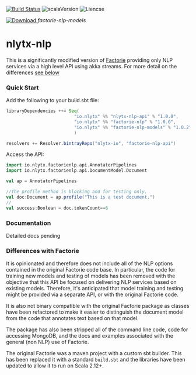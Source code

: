 [![Build Status](https://travis-ci.org/nlytx/factorie-nlp-api.svg?branch=master)](https://travis-ci.org/nlytx/factorie-nlp-api) ![scalaVersion](https://img.shields.io/badge/scala-2.12.4-blue.svg) ![Liencse](https://img.shields.io/badge/License-Apache%202.0-lightgrey.svg)

[ ![Download](https://api.bintray.com/packages/nlytx/nlytx-nlp/factorie-nlp-models/images/download.svg) ](https://bintray.com/nlytx/nlytx-nlp/factorie-nlp-models/_latestVersion) *factorie-nlp-models*

# nlytx-nlp

This is a significantly modified version of [Factorie](https://github.com/factorie/factorie) providing only NLP services via a high level API using akka streams. For more detail on the differences [see below](#diffs)

### Quick Start

Add the following to your build.sbt file:

```scala
libraryDependencies ++= Seq(
                          "io.nlytx" %% "nlytx-nlp-api" % "1.0.0",
                          "io.nlytx" %% "factorie-nlp" % "1.0.0",
                          "io.nlytx" %% "factorie-nlp-models" % "1.0.2"
                          )

resolvers += Resolver.bintrayRepo("nlytx-io", "factorie-nlp-api")
```

Access the API:

```scala
import io.nlytx.factorienlp.api.AnnotatorPipelines
import io.nlytx.factorienlp.api.DocumentModel.Document

val ap = AnnotatorPipelines

//The profile method is blocking and for testing only.
val doc:Document = ap.profile("This is a test document.")
//
val success:Boolean = doc.tokenCount==6
```

### Documentation

Detailed docs pending

### Differences with Factorie<a name="diffs"></a>

It is opinionated and therefore does not include all of the NLP options contained in the original Factorie code base. In particular, the code for training new models and testing of models has been removed with the objective that this API be focused on delivering NLP services based on existing models. Therefore, it's anticipated that model training and testing might be provided via a separate API, or with the original Factorie code.

It is also not binary compatible with the original Factorie package as classes have been refactored to make it easier to distinguish the document model from the code that annotates text based on that model.

The package has also been stripped all of the command line code, code for accessing MongoDB, and the docs and examples associated with the general (non NLP) use of Factorie.

The original Factorie was a maven project with a custom sbt builder. This has been replaced it with a standard ```build.sbt```
and the libraries have been updated to allow it to run on Scala 2.12+.




